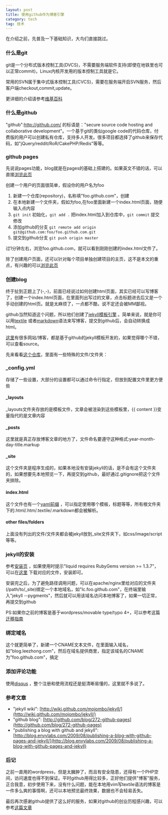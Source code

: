 ```yaml
---
layout: post
title: 使用github作为博客引擎
category: tech
tag: 技术
---
```


在介绍之前，先普及一下基础知识，大鸟们直接跳过。

### 什么是git

git是一个分布式版本控制工具(DVCS)，不需要服务端软件支持(即使在地铁里也可以正常commit)，Linux内核开发用的版本控制工具就是它。

常用的SVN属于集中式版本控制工具(CVCS)，需要在服务端开启SVN服务，然后客户端checkout,commit,update。

更详细的介绍请参考<a href="http://en.wikipedia.org/wiki/Git_(software)">维基百科</a>

### 什么是github

"github":http://github.com/ 的标语是："secure source code hosting and collaborative development"。一个基于git的类似google code的代码仓库，付费版的用户可以创建私有仓库，支持多人开发。很多项目都选择了github来保存代码，如"jQuery/reddit/RoR/CakePHP/Redis"等等。

### github pages

先说说pages功能，blog就是在pages的基础上搭建的。如果英文不错的话，可以直接<a href="http://pages.github.com/">浏览此页</a>

创建一个用户的页面很简单，假设你的用户名为foo

1. 新建一个仓库(repository)，名称填"foo.github.com"，创建
2. 在本地新建一个文件夹，假如为foo,在foo里面新建一个index.html页面，随便输入点内容
3. `git init` 初始化，`git add .` 把index.html加入到仓库中，`git commit` 提交修改
4. 添加github的分支 `git remote add origin git@github.com:foo/foo.github.com.git`
5. 提交到github分支 `git push origin master`

过1分钟左右，浏览foo.github.com，就可以看到刚刚创建的index.html文件了。

除了创建用户页面，还可以针对每个项目单独创建项目的主页，这不是本文的重点，有兴趣的可以<a href="http://pages.github.com/">浏览此页</a>

### 创建blog

终于扯到正题上了(-,-)，前面已经说过如何创建html页面，其实已经可以写博客了，创建一个index.html页面，在里面列出写过的文章，点击标题进去后又是一个手动创建的html页。就是太麻烦了，一点都不酷，说不定还会被MM鄙视。

github当然知道这个问题，所以他们创建了<a href="http://github.com/mojombo/jekyll">jekyll模板引擎</a> 。简单来说，就是你可以用<a href="http://www.textism.com/tools/textile/?sample=2">textile</a> 或者<a href="http://daringfireball.net/projects/markdown/syntax">markdown</a>语法来写博客，提交到github后，会自动转换成html。

<a href="http://wiki.github.com/mojombo/jekyll/sites">这里</a>有很多网站/博客，都是基于github的jekyll模板开发的，如果觉得哪个不错，可以查看source。

先来看看<a href="http://github.com/mojombo/mojombo.github.com">这个仓库</a>，里面有一些特殊的文件/文件夹：

### _config.yml

存储了一些设置，大部分的设置都可以通过命令行指定，但放到配置文件里更方便些

#### _layouts

_layouts文件夹存放的是模板文件，文章会被渲染到这些模板里，{{ content }}变量指代的是文章内容

#### _posts

这里就是真正存放博客文章的地方了，文件命名要遵守这种格式:year-month-day-title.markup

#### _site

这个文件夹是程序生成的，如果本地没有安装jekyll的话，是不会有这个文件夹的，如果想要先本地预览一下，再提交到github，最好通过.gitignore把这个文件夹排除。

#### index.html

这个文件也有一个<a href="http://wiki.github.com/mojombo/jekyll/yaml-front-matter">yaml前缀</a> ，可以指定使用哪个模板，标题等等，所有根文件夹下的.html/.htm/.textile/.markdown都会被解析。

#### other files/folders

上面没有列出的文件/文件夹都会被jekyll放到_site文件夹下，如css/image/script等等。

### jekyll的安装

参考<a href="http://wiki.github.com/mojombo/jekyll/install">安装页</a> ，如果使用时提示"liquid requires RubyGems version >= 1.3.7"，可以在<a href="http://rubyforge.org/frs/?group_id=126">这里</a> 下载对应的文件，安装即可。

安装完之后，为了避免路径调用问题，可以在apache/nginx里给对应的文件夹(/path/to/_site)绑定一个本地域名，如"lc.foo.github.com"，在终端里输入"jekyll --pygments"，然后就可以用该域名访问本地博客了，如果一切正常，再提交到github

PS:如果你之前的博客是基于wordpress/movable type/typo 4+，可以参考这篇<a href="http://wiki.github.com/mojombo/jekyll/blog-migrations">迁移指南</a>

### 绑定域名

这个就更简单了，新建一个CNAME文本文件，在里面输入域名，如"blog.leezhong.com"，然后在域名提供商里，指定该域名的CNAME为"foo.github.com"，搞定

### 添加评论功能

使用<a href="http://disqus.com">disqus</a> ，整个注册和使用流程还是挺清晰易懂的，这里就不多说了。

### 参考文章

* "jekyll wiki": [http://wiki.github.com/mojombo/jekyll/](http://wiki.github.com/mojombo/jekyll/)
* "github blog": [http://github.com/blog/272-github-pages](http://github.com/blog/272-github-pages)
* "publishing a blog with github and jekyll": [http://blog.envylabs.com/2009/08/publishing-a-blog-with-github-pages-and-jekyll/](http://blog.envylabs.com/2009/08/publishing-a-blog-with-github-pages-and-jekyll)

### 后记

之前一直用的wordpress，但是太臃肿了，而且有安全隐患，还得有一个PHP空间，访问速度也得不到保证。平时github用得比较多，正好他们提供"博客"服务，正合我意，初步使用下来，没有什么问题，能在本地用vim写textile语法的博客是一件多么爽的事情啊，还可以本地预览最终效果，数据也不会轻易丢失。

最后再次感谢github提供了这么好的服务，如果对github的创业历程感兴趣，可以参考<a href="http://tom.preston-werner.com/2008/10/18/how-i-turned-down-300k.html">这篇文章</a>
